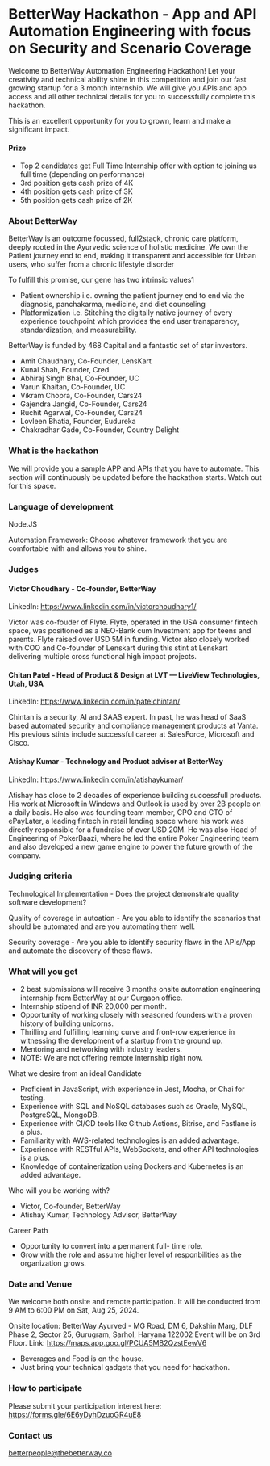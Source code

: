 # BetterWay Hackathon - App and API Automation Engineering with focus on Security and Scenario Coverage

Welcome to BetterWay Automation Engineering Hackathon! Let your creativity and technical ability shine in this competition and join our fast growing startup for a 3 month internship. We will give you APIs and app access and all other technical details for you to successfully complete this hackathon.

This is an excellent opportunity for you to grown, learn and make a significant impact.

#### Prize
- Top 2 candidates get Full Time Internship offer with option to joining us full time (depending on performance)
- 3rd position gets cash prize of 4K
- 4th position gets cash prize of 3K
- 5th position gets cash prize of 2K

### About BetterWay

BetterWay is an outcome focussed, full2stack, chronic care platform, deeply rooted in the Ayurvedic science of holistic medicine. We own the Patient journey end to end, making it transparent and accessible for Urban users, who suffer from a chronic lifestyle disorder

To fulfill this promise, our gene has two intrinsic values1
- Patient ownership i.e. owning the patient journey end to end via the diagnosis, panchakarma, medicine, and diet counseling
- Platformization i.e. Stitching the digitally native journey of every experience touchpoint which provides the end user transparency, standardization, and measurability.


BetterWay is funded by 468 Capital and a fantastic set of star investors.  
- Amit Chaudhary, Co-Founder, LensKart  
- Kunal Shah, Founder, Cred  
- Abhiraj Singh Bhal, Co-Founder, UC  
- Varun Khaitan, Co-Founder, UC  
- Vikram Chopra, Co-Founder, Cars24  
- Gajendra Jangid, Co-Founder, Cars24  
- Ruchit Agarwal, Co-Founder, Cars24  
- Lovleen Bhatia, Founder, Eudureka  
- Chakradhar Gade, Co-Founder, Country Delight  

### What is the hackathon

We will provide you a sample APP and APIs that you have to automate. This section will continuously be updated before the hackathon starts. Watch out for this space.

### Language of development

Node.JS

Automation Framework: Choose whatever framework that you are comfortable with and allows you to shine.

### Judges

#### Victor Choudhary - Co-founder, BetterWay

LinkedIn: https://www.linkedin.com/in/victorchoudhary1/

Victor was co-fouder of Flyte. Flyte, operated in the USA consumer fintech space, was positioned as a NEO-Bank cum Investment app for teens and parents. Flyte raised over USD 5M in funding. Victor also closely worked with COO and Co-founder of Lenskart during this stint at Lenskart delivering multiple cross functional high impact projects.

#### Chitan Patel - Head of Product & Design at LVT — LiveView Technologies, Utah, USA

LinkedIn: https://www.linkedin.com/in/patelchintan/

Chintan is a security, AI and SAAS expert. In past, he was head of SaaS based automated security and compliance management products at Vanta. His previous stints include successful career at SalesForce, Microsoft and Cisco.

#### Atishay Kumar - Technology and Product advisor at BetterWay

LinkedIn: https://www.linkedin.com/in/atishaykumar/

Atishay has close to 2 decades of experience building successfull products. His work at Microsoft in Windows and Outlook is used by over 2B people on a daily basis. He also was founding team member, CPO and CTO of ePayLater, a leading fintech in retail lending space where his work was directly responsible for a fundraise of over USD 20M. He was also Head of Engineering of PokerBaazi, where he led the entire Poker Engineering team and also developed a new game engine to power the future growth of the company.

### Judging criteria

Technological Implementation - Does the project demonstrate quality software development?

Quality of coverage in autoation - Are you able to identify the scenarios that should be automated and are you automating them well.

Security coverage - Are you able to identify security flaws in the APIs/App and automate the discovery of these flaws.

### What will you get
- 2 best submissions will receive 3 months onsite automation engineering internship from BetterWay at our Gurgaon office.
- Internship stipend of INR 20,000 per month.
- Opportunity of working closely with seasoned founders with a proven history of building unicorns.
- Thrilling and fulfilling learning curve and front-row experience in witnessing the development of a startup from the ground up.
- Mentoring and networking with industry leaders.
- NOTE:  We are not offering remote internship right now.

What we desire from an ideal Candidate
- Proficient in JavaScript, with experience in Jest, Mocha, or Chai for testing.
- Experience with SQL and NoSQL databases such as Oracle, MySQL, PostgreSQL, MongoDB.
- Experience with CI/CD tools like Github Actions, Bitrise, and Fastlane is a plus.
- Familiarity with AWS-related technologies is an added advantage.
- Experience with RESTful APIs, WebSockets, and other API technologies is a plus.
- Knowledge of containerization using Dockers and Kubernetes is an added advantage.


Who will you be working with?
- Victor, Co-founder, BetterWay
- Atishay Kumar, Technology Advisor, BetterWay

Career Path
- Opportunity to convert into a permanent full- time role.
- Grow with the role and assume higher level of responbilities as the organization grows.

### Date and Venue
We welcome both onsite and remote participation. It will be conducted from 9 AM to 6:00 PM on Sat, Aug 25, 2024.

Onsite location: 
BetterWay Ayurved - MG Road, DM 6, Dakshin Marg, DLF Phase 2, Sector 25, Gurugram, Sarhol, Haryana 122002
Event will be on 3rd Floor.
Link: https://maps.app.goo.gl/PCUA5MB2QzstEewV6

- Beverages and Food is on the house.
- Just bring your technical gadgets that you need for hackathon.

### How to participate

Please submit your participation interest here:
https://forms.gle/6E6yDyhDzuoGR4uE8

### Contact us

betterpeople@thebetterway.co
